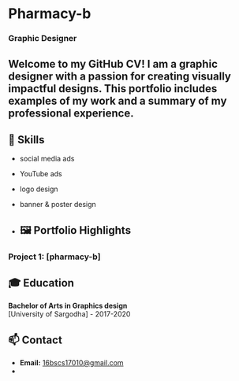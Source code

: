 # Pharmacy-b
### Graphic Designer
Welcome to my GitHub CV! I am a graphic designer with a passion for creating visually impactful designs. This portfolio includes examples of my work and a summary of my professional experience.
---

## 🎨 Skills
- social media ads
- YouTube ads
- logo design 
- banner & poster design

- ## 🖼️ Portfolio Highlights
### Project 1: [pharmacy-b]

## 🎓 Education
**Bachelor of Arts in Graphics design**  
[University of Sargodha] - 2017-2020


## 📫 Contact
- **Email:** 16bscs17010@gmail.com
-




